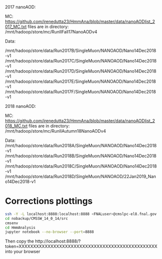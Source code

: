 2017 nanoAOD:

MC: https://github.com/irenedutta23/HmmAna/blob/master/data/nanoAODlist_2017_MC.txt
files are in directory: /mnt/hadoop/store/mc/RunIIFall17NanoAODv4

Data:

/mnt/hadoop/store/data/Run2017B/SingleMuon/NANOAOD/Nano14Dec2018-v1  
/mnt/hadoop/store/data/Run2017C/SingleMuon/NANOAOD/Nano14Dec2018-v1  
/mnt/hadoop/store/data/Run2017D/SingleMuon/NANOAOD/Nano14Dec2018-v1
/mnt/hadoop/store/data/Run2017E/SingleMuon/NANOAOD/Nano14Dec2018-v1
/mnt/hadoop/store/data/Run2017F/SingleMuon/NANOAOD/Nano14Dec2018-v1

2018 nanoAOD:

MC: https://github.com/irenedutta23/HmmAna/blob/master/data/nanoAODlist_2018_MC.txt
files are in directory: /mnt/hadoop/store/mc/RunIIAutumn18NanoAODv4

Data: 
/mnt/hadoop/store/data/Run2018A/SingleMuon/NANOAOD/Nano14Dec2018-v1  
/mnt/hadoop/store/data/Run2018B/SingleMuon/NANOAOD/Nano14Dec2018-v1  
/mnt/hadoop/store/data/Run2018C/SingleMuon/NANOAOD/Nano14Dec2018-v1
/mnt/hadoop/store/data/Run2018D/SingleMuon/NANOAOD/22Jan2019_Nano14Dec2018-v1


# Corrections plottings
```bash
ssh -Y -L localhost:8888:localhost:8888 <FNALuser>@cmslpc-el8.fnal.gov
cd nobackup/CMSSW_14_0_14/src
cmsenv
cd HmmAnalysis
jupyter notebook --no-browser --port=8888
```
Then copy the http://localhost:8888/?token=XXXXXXXXXXXXXXXXXXXXXXXXXXXXXXXXXXXXXXXXXXXXXXXX into your browser
